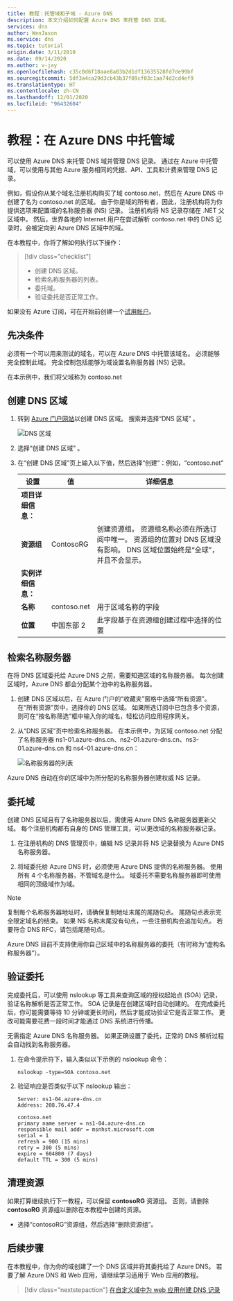 ```yaml
---
title: 教程：托管域和子域 - Azure DNS
description: 本文介绍如何配置 Azure DNS 来托管 DNS 区域。
services: dns
author: WenJason
ms.service: dns
ms.topic: tutorial
origin.date: 3/11/2019
ms.date: 09/14/2020
ms.author: v-jay
ms.openlocfilehash: c35c0d6f18aae8a03b2d1df13635528fd7de99bf
ms.sourcegitcommit: 5df3a4ca29d3cb43b37f89cf03c1aa74d2cd4ef9
ms.translationtype: HT
ms.contentlocale: zh-CN
ms.lasthandoff: 12/01/2020
ms.locfileid: "96432604"
---
```

# <a name="tutorial-host-your-domain-in-azure-dns"></a>教程：在 Azure DNS 中托管域

可以使用 Azure DNS 来托管 DNS 域并管理 DNS 记录。 通过在 Azure 中托管域，可以使用与其他 Azure 服务相同的凭据、API、工具和计费来管理 DNS 记录。

例如，假设你从某个域名注册机构购买了域 contoso.net，然后在 Azure DNS 中创建了名为 contoso.net 的区域。 由于你是域的所有者，因此，注册机构将为你提供选项来配置域的名称服务器 (NS) 记录。 注册机构将 NS 记录存储在 .NET 父区域中。 然后，世界各地的 Internet 用户在尝试解析 contoso.net 中的 DNS 记录时，会被定向到 Azure DNS 区域中的域。


在本教程中，你将了解如何执行以下操作：

> [!div class="checklist"]
> * 创建 DNS 区域。
> * 检索名称服务器的列表。
> * 委托域。
> * 验证委托是否正常工作。


如果没有 Azure 订阅，可在开始前创建一个[试用帐户](https://www.microsoft.com/china/azure/index.html?fromtype=cn)。

## <a name="prerequisites"></a>先决条件

必须有一个可以用来测试的域名，可以在 Azure DNS 中托管该域名。 必须能够完全控制此域。 完全控制包括能够为域设置名称服务器 (NS) 记录。

在本示例中，我们将父域称为 contoso.net

## <a name="create-a-dns-zone"></a>创建 DNS 区域

1. 转到 [Azure 门户网站](https://portal.azure.cn/)以创建 DNS 区域。 搜索并选择“DNS 区域”  。

   ![DNS 区域](./media/dns-delegate-domain-azure-dns/openzone650.png)

1. 选择“创建 DNS 区域”  。
1. 在“创建 DNS 区域”页上输入以下值，然后选择“创建”：例如，“contoso.net”  

    | **设置** | **值** | **详细信息** |
    |--|--|--|
    | **项目详细信息：**  |  |  |
    | **资源组**    | ContosoRG | 创建资源组。 资源组名称必须在所选订阅中唯一。 资源组的位置对 DNS 区域没有影响。 DNS 区域位置始终是“全球”，并且不会显示。 |
    | **实例详细信息：** |  |  |
    | **名称**              | contoso.net | 用于区域名称的字段      |
    | **位置**          | 中国东部 2 | 此字段基于在资源组创建过程中选择的位置  |
    

## <a name="retrieve-name-servers"></a>检索名称服务器

在将 DNS 区域委托给 Azure DNS 之前，需要知道区域的名称服务器。 每次创建区域时，Azure DNS 都会分配某个池中的名称服务器。

1. 创建 DNS 区域以后，在 Azure 门户的“收藏夹”窗格中选择“所有资源”。 在“所有资源”页中，选择你的 DNS 区域。 如果所选订阅中已包含多个资源，则可在“按名称筛选”框中输入你的域名，轻松访问应用程序网关。 

1. 从“DNS 区域”页中检索名称服务器。 在本示例中，为区域 contoso.net 分配了名称服务器 ns1-01.azure-dns.cn、ns2-01.azure-dns.cn、ns3-01.azure-dns.cn 和 ns4-01.azure-dns.cn：

   ![名称服务器的列表](./media/dns-delegate-domain-azure-dns/viewzonens500.png)

Azure DNS 自动在你的区域中为所分配的名称服务器创建权威 NS 记录。

## <a name="delegate-the-domain"></a>委托域

创建 DNS 区域且有了名称服务器以后，需使用 Azure DNS 名称服务器更新父域。 每个注册机构都有自身的 DNS 管理工具，可以更改域的名称服务器记录。 

1. 在注册机构的 DNS 管理页中，编辑 NS 记录并将 NS 记录替换为 Azure DNS 名称服务器。

1. 将域委托给 Azure DNS 时，必须使用 Azure DNS 提供的名称服务器。 使用所有 4 个名称服务器，不管域名是什么。 域委托不需要名称服务器即可使用相同的顶级域作为域。

> [!NOTE]
> 复制每个名称服务器地址时，请确保复制地址末尾的尾随句点。 尾随句点表示完全限定域名的结束。 如果 NS 名称末尾没有句点，一些注册机构会追加句点。 若要符合 DNS RFC，请包括尾随句点。

Azure DNS 目前不支持使用你自己区域中的名称服务器的委托（有时称为“虚构名称服务器”）。

## <a name="verify-the-delegation"></a>验证委托

完成委托后，可以使用 nslookup 等工具来查询区域的授权起始点 (SOA) 记录，验证名称解析是否正常工作。 SOA 记录是在创建区域时自动创建的。 在完成委托后，你可能需要等待 10 分钟或更长时间，然后才能成功验证它是否正常工作。 更改可能需要花费一段时间才能通过 DNS 系统进行传播。

无需指定 Azure DNS 名称服务器。 如果正确设置了委托，正常的 DNS 解析过程会自动找到名称服务器。

1. 在命令提示符下，输入类似以下示例的 nslookup 命令：

   ```
   nslookup -type=SOA contoso.net
   ```

1. 验证响应是否类似于以下 nslookup 输出：

   ```
   Server: ns1-04.azure-dns.cn
   Address: 208.76.47.4

   contoso.net
   primary name server = ns1-04.azure-dns.cn
   responsible mail addr = msnhst.microsoft.com
   serial = 1
   refresh = 900 (15 mins)
   retry = 300 (5 mins)
   expire = 604800 (7 days)
   default TTL = 300 (5 mins)
   ```

## <a name="clean-up-resources"></a>清理资源

如果打算继续执行下一教程，可以保留 **contosoRG** 资源组。 否则，请删除 **contosoRG** 资源组以删除在本教程中创建的资源。

- 选择“contosoRG”资源组，然后选择“删除资源组”。 

## <a name="next-steps"></a>后续步骤

在本教程中，你为你的域创建了一个 DNS 区域并将其委托给了 Azure DNS。 若要了解 Azure DNS 和 Web 应用，请继续学习适用于 Web 应用的教程。

> [!div class="nextstepaction"]
> [在自定义域中为 web 应用创建 DNS 记录](./dns-web-sites-custom-domain.md)
